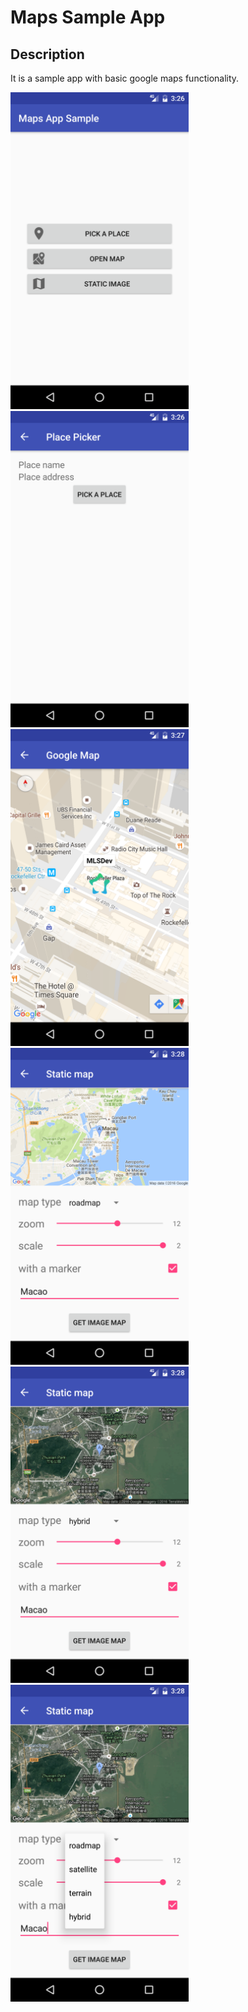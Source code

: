 # Maps Sample App

## Description
It is a sample app with basic google maps functionality.

<img src="/screenshots/1.png" width="285">
<img src="/screenshots/2.png" width="285">
<img src="/screenshots/3.png" width="285">
<img src="/screenshots/4.png" width="285">
<img src="/screenshots/5.png" width="285">
<img src="/screenshots/6.png" width="285">

